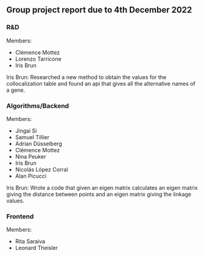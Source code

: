 ## Group project report due to 4th December 2022

### R&D
Members: 
- Clémence Mottez
- Lorenzo Tarricone 
- Iris Brun

Iris Brun: Researched a new method to obtain the values for the collocalization table and found an api that gives all the alternative names of a gene.

### Algorithms/Backend 
Members:
- Jingai Si
- Samuel Tillier 
- Adrian Düsselberg
- Clémence Mottez
- Nina Peuker
- Iris Brun
- Nicolás López Corral
- Alan Picucci

Iris Brun: Wrote a code that given an eigen matrix calculates an eigen matrix giving the distance between points and an eigen matrix giving the linkage values.

### Frontend 
Members:
- Rita Saraiva
- Leonard Theisler

